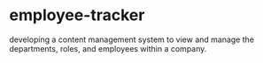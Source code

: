 # employee-tracker
developing a content management system to view and manage the departments, roles, and employees within a company.
